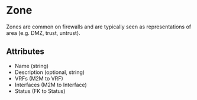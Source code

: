 # Zone

Zones are common on firewalls and are typically seen as representations of area (e.g. DMZ, trust, untrust).

## Attributes

* Name (string)
* Description (optional, string)
* VRFs (M2M to VRF)
* Interfaces (M2M to Interface)
* Status (FK to Status)

